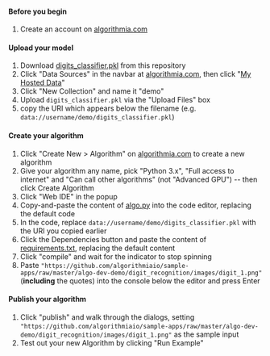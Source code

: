 #### Before you begin
1. Create an account on [algorithmia.com](https://algorithmia.com/)

#### Upload your model
1. Download [digits_classifier.pkl](https://github.com/algorithmiaio/sample-apps/raw/master/algo-dev-demo/digit_recognition/digits_classifier.pkl) from this repository
2. Click "Data Sources" in the navbar at [algorithmia.com](https://algorithmia.com/), then click "[My Hosted Data](https://algorithmia.com/data/hosted)"
3. Click "New Collection" and name it "demo"
4. Upload `digits_classifier.pkl` via the "Upload Files" box
5. copy the URI which appears below the filename (e.g. `data://username/demo/digits_classifier.pkl`)

#### Create your algorithm
1. Click "Create New > Algorithm" on [algorithmia.com](https://algorithmia.com/) to create a new algorithm
2. Give your algorithm any name, pick "Python 3.x", "Full access to
   internet" and "Can call other algorithms" (not "Advanced GPU") -- then
   click Create Algorithm
3. Click "Web IDE" in the popup
4. Copy-and-paste the content of [algo.py](https://github.com/algorithmiaio/sample-apps/blob/master/algo-dev-demo/digit_recognition/algo.py) into the code editor, replacing the default code
5. In the code, replace `data://username/demo/digits_classifier.pkl` with the URI you copied earlier
6. Click the Dependencies button and paste the content of [requirements.txt](https://github.com/algorithmiaio/sample-apps/blob/master/algo-dev-demo/digit_recognition/requirements.txt), replacing the default content
7. Click "compile" and wait for the indicator to stop spinning
8. Paste `"https://github.com/algorithmiaio/sample-apps/raw/master/algo-dev-demo/digit_recognition/images/digit_1.png"` (**including** the quotes) into the console below the editor and press Enter

#### Publish your algorithm
1. Click "publish" and walk through the dialogs, setting
   `"https://github.com/algorithmiaio/sample-apps/raw/master/algo-dev-demo/digit_recognition/images/digit_1.png"`
   as the sample input
2. Test out your new Algorithm by clicking "Run Example"

